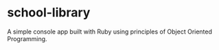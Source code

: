 # school-library
A simple console app built with Ruby using principles of Object Oriented Programming.
